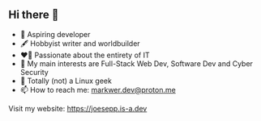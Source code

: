 ## Hi there 👋

- 🌱 Aspiring developer
- 🖋️ Hobbyist writer and worldbuilder
- ❤️‍🔥 Passionate about the entirety of IT
- 🔭 My main interests are Full-Stack Web Dev, Software Dev and Cyber Security
- 🐧 Totally (not) a Linux geek
- 📫 How to reach me: markwer.dev@proton.me

Visit my website: https://joesepp.is-a.dev
